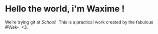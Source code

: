 # Hello the world, i'm Waxime !  #
We’re trying git at _School_! 
This is a practical work created by the fabulous *@Nek-*  <3.

